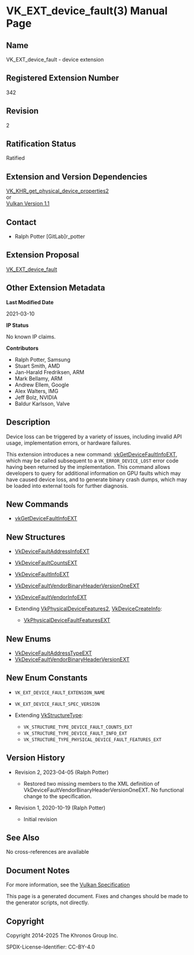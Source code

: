 # VK\_EXT\_device\_fault(3) Manual Page

## Name

VK\_EXT\_device\_fault - device extension



## [](#_registered_extension_number)Registered Extension Number

342

## [](#_revision)Revision

2

## [](#_ratification_status)Ratification Status

Ratified

## [](#_extension_and_version_dependencies)Extension and Version Dependencies

[VK\_KHR\_get\_physical\_device\_properties2](https://registry.khronos.org/vulkan/specs/latest/man/html/VK_KHR_get_physical_device_properties2.html)  
or  
[Vulkan Version 1.1](#versions-1.1)

## [](#_contact)Contact

- Ralph Potter \[GitLab]r\_potter

## [](#_extension_proposal)Extension Proposal

[VK\_EXT\_device\_fault](https://github.com/KhronosGroup/Vulkan-Docs/tree/main/proposals/VK_EXT_device_fault.adoc)

## [](#_other_extension_metadata)Other Extension Metadata

**Last Modified Date**

2021-03-10

**IP Status**

No known IP claims.

**Contributors**

- Ralph Potter, Samsung
- Stuart Smith, AMD
- Jan-Harald Fredriksen, ARM
- Mark Bellamy, ARM
- Andrew Ellem, Google
- Alex Walters, IMG
- Jeff Bolz, NVIDIA
- Baldur Karlsson, Valve

## [](#_description)Description

Device loss can be triggered by a variety of issues, including invalid API usage, implementation errors, or hardware failures.

This extension introduces a new command: [vkGetDeviceFaultInfoEXT](https://registry.khronos.org/vulkan/specs/latest/man/html/vkGetDeviceFaultInfoEXT.html), which may be called subsequent to a `VK_ERROR_DEVICE_LOST` error code having been returned by the implementation. This command allows developers to query for additional information on GPU faults which may have caused device loss, and to generate binary crash dumps, which may be loaded into external tools for further diagnosis.

## [](#_new_commands)New Commands

- [vkGetDeviceFaultInfoEXT](https://registry.khronos.org/vulkan/specs/latest/man/html/vkGetDeviceFaultInfoEXT.html)

## [](#_new_structures)New Structures

- [VkDeviceFaultAddressInfoEXT](https://registry.khronos.org/vulkan/specs/latest/man/html/VkDeviceFaultAddressInfoEXT.html)
- [VkDeviceFaultCountsEXT](https://registry.khronos.org/vulkan/specs/latest/man/html/VkDeviceFaultCountsEXT.html)
- [VkDeviceFaultInfoEXT](https://registry.khronos.org/vulkan/specs/latest/man/html/VkDeviceFaultInfoEXT.html)
- [VkDeviceFaultVendorBinaryHeaderVersionOneEXT](https://registry.khronos.org/vulkan/specs/latest/man/html/VkDeviceFaultVendorBinaryHeaderVersionOneEXT.html)
- [VkDeviceFaultVendorInfoEXT](https://registry.khronos.org/vulkan/specs/latest/man/html/VkDeviceFaultVendorInfoEXT.html)
- Extending [VkPhysicalDeviceFeatures2](https://registry.khronos.org/vulkan/specs/latest/man/html/VkPhysicalDeviceFeatures2.html), [VkDeviceCreateInfo](https://registry.khronos.org/vulkan/specs/latest/man/html/VkDeviceCreateInfo.html):
  
  - [VkPhysicalDeviceFaultFeaturesEXT](https://registry.khronos.org/vulkan/specs/latest/man/html/VkPhysicalDeviceFaultFeaturesEXT.html)

## [](#_new_enums)New Enums

- [VkDeviceFaultAddressTypeEXT](https://registry.khronos.org/vulkan/specs/latest/man/html/VkDeviceFaultAddressTypeEXT.html)
- [VkDeviceFaultVendorBinaryHeaderVersionEXT](https://registry.khronos.org/vulkan/specs/latest/man/html/VkDeviceFaultVendorBinaryHeaderVersionEXT.html)

## [](#_new_enum_constants)New Enum Constants

- `VK_EXT_DEVICE_FAULT_EXTENSION_NAME`
- `VK_EXT_DEVICE_FAULT_SPEC_VERSION`
- Extending [VkStructureType](https://registry.khronos.org/vulkan/specs/latest/man/html/VkStructureType.html):
  
  - `VK_STRUCTURE_TYPE_DEVICE_FAULT_COUNTS_EXT`
  - `VK_STRUCTURE_TYPE_DEVICE_FAULT_INFO_EXT`
  - `VK_STRUCTURE_TYPE_PHYSICAL_DEVICE_FAULT_FEATURES_EXT`

## [](#_version_history)Version History

- Revision 2, 2023-04-05 (Ralph Potter)
  
  - Restored two missing members to the XML definition of VkDeviceFaultVendorBinaryHeaderVersionOneEXT. No functional change to the specification.
- Revision 1, 2020-10-19 (Ralph Potter)
  
  - Initial revision

## [](#_see_also)See Also

No cross-references are available

## [](#_document_notes)Document Notes

For more information, see the [Vulkan Specification](https://registry.khronos.org/vulkan/specs/latest/html/vkspec.html#VK_EXT_device_fault)

This page is a generated document. Fixes and changes should be made to the generator scripts, not directly.

## [](#_copyright)Copyright

Copyright 2014-2025 The Khronos Group Inc.

SPDX-License-Identifier: CC-BY-4.0